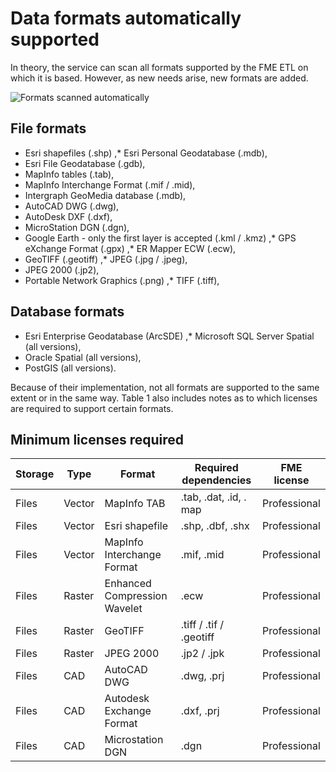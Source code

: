 # Data formats automatically supported

In theory, the service can scan all formats supported by the FME ETL on which it is based. However, as new needs arise, new formats are added.

![Formats scanned automatically](/en/images/scanFME_Formats_WordCloud.png "Searching for data in Isogeo")

## File formats

* Esri shapefiles (.shp)
,* Esri Personal Geodatabase (.mdb),
* Esri File Geodatabase (.gdb),
* MapInfo tables (.tab),
* MapInfo Interchange Format (.mif / .mid),
* Intergraph GeoMedia database (.mdb),
* AutoCAD DWG (.dwg),
* AutoDesk DXF (.dxf),
* MicroStation DGN (.dgn),
* Google Earth - only the first layer is accepted (.kml / .kmz)
,* GPS eXchange Format (.gpx)
,* ER Mapper ECW (.ecw),
* GeoTIFF (.geotiff)
,* JPEG (.jpg / .jpeg),
* JPEG 2000 (.jp2),
* Portable Network Graphics (.png)
,* TIFF (.tiff),

## Database formats

* Esri Enterprise Geodatabase (ArcSDE)
,* Microsoft SQL Server Spatial (all versions),
* Oracle Spatial (all versions),
* PostGIS (all versions).

Because of their implementation, not all formats are supported to the same extent or in the same way. Table 1 also includes notes as to which licenses are required to support certain formats.

## Minimum licenses required

| Storage | Type    | Format                       | Required dependencies | FME license  |
|:-------- | ------- | ---------------------------- | -------------------------- | ------------ |
| Files | Vector   | MapInfo TAB                  | .tab, .dat, .id, . map      | Professional |
| Files | Vector   | Esri shapefile                 | .shp, .dbf, .shx           | Professional |
| Files | Vector   | MapInfo Interchange Format   | .mif, .mid                 | Professional |
| Files | Raster   | Enhanced Compression Wavelet | .ecw                       | Professional |
| Files | Raster   | GeoTIFF                      | .tiff / .tif / .geotiff    | Professional |
| Files | Raster   | JPEG 2000                    | .jp2 / .jpk                | Professional |
| Files | CAD       | AutoCAD DWG                  | .dwg, .prj                 | Professional |
| Files | CAD       | Autodesk Exchange Format     | .dxf, .prj                 | Professional |
| Files | CAD       | Microstation DGN             | .dgn                       | Professional |

